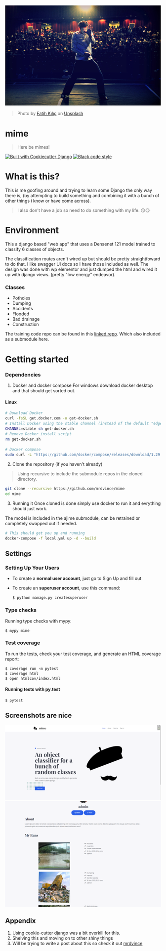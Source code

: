 <p align="center">
<img src="images/mime.jpg"/>
</p>

> Photo by <a href="https://unsplash.com/@fatihkilic?utm_source=unsplash&utm_medium=referral&utm_content=creditCopyText">Fatih Kılıç</a> on <a href="https://unsplash.com/s/photos/mime?utm_source=unsplash&utm_medium=referral&utm_content=creditCopyText">Unsplash</a>


# mime

> Here be mimes!

[![Built with Cookiecutter Django](https://img.shields.io/badge/built%20with-Cookiecutter%20Django-ff69b4.svg?logo=cookiecutter)](https://github.com/cookiecutter/cookiecutter-django/) [![Black code style](https://img.shields.io/badge/code%20style-black-000000.svg)](https://github.com/ambv/black)

# What is this?

This is me goofing around and trying to learn some Django the only way there is, (by attempting to build something and combining it with a bunch of other things i know or have come across).

> I also don't have a job so need to do something with my life. 😏😏


# Environment
This a django based "web app" that uses a Densenet 121 model trained to classify 6 classes of objects.

The classification routes aren't wired up but should be pretty straightfoward to do that. I like swagger UI docs so I have those included as well.
The design was done with wp elementor and just dumped the html and wired it up with django views. (pretty "low energy" endeavor).

### Classes
- Potholes
- Dumping
- Accidents
- Flooded
- Bad drainage
- Construction

The training code repo can be found in this [linked repo](https://github.com/mrdvince/ajime). Which also included as a submodule here.
# Getting started
### Dependencies
1. Docker and docker compose
For windows download docker desktop and that should get sorted out.

#### Linux

```bash
# Download Docker
curl -fsSL get.docker.com -o get-docker.sh
# Install Docker using the stable channel (instead of the default "edge")
CHANNEL=stable sh get-docker.sh
# Remove Docker install script
rm get-docker.sh

# Docker compose
sudo curl -L "https://github.com/docker/compose/releases/download/1.29.2/docker-compose-$(uname -s)-$(uname -m)" -o /usr/local/bin/docker-compose
```

2. Clone the repository (if you haven't already)
> Using recursive to include the submodule repos in the cloned directory.

```bash
git clone --recursive https://github.com/mrdvince/mime
cd mime
```

3. Running it
Once cloned is done simply use docker to run it and evrything should just work.

The model is included in the ajime submodule, can be retrained or completely swapped out if needed.

```bash
# This should get you up and running
docker-compose -f local.yml up -d --build

```
## Settings

### Setting Up Your Users

- To create a **normal user account**, just go to Sign Up and fill out

- To create an **superuser account**, use this command:

      $ python manage.py createsuperuser

### Type checks

Running type checks with mypy:

    $ mypy mime

### Test coverage

To run the tests, check your test coverage, and generate an HTML
coverage report:

    $ coverage run -m pytest
    $ coverage html
    $ open htmlcov/index.html

#### Running tests with py.test

    $ pytest

## Screenshots are nice
<img src="images/lp.png"/> <img src="images/inf.png"/>


## Appendix

1. Using cookie-cutter django was a bit overkill for this.
2. Shelving this and moving on to other shiny things
3. Will be trying to write a post about this so check it out [mrdvince](mrdvince.me)
